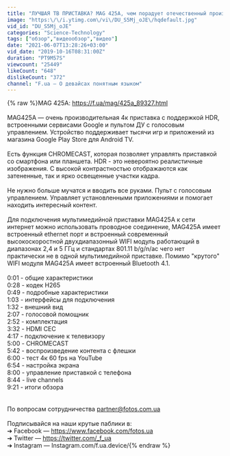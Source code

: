 ```yaml
---
title: "ЛУЧШАЯ ТВ ПРИСТАВКА? MAG 425A, чем порадует отечественный производитель?"
image: "https:\/\/i.ytimg.com\/vi\/DU_S5Mj_oJE\/hqdefault.jpg"
vid_id: "DU_S5Mj_oJE"
categories: "Science-Technology"
tags: ["обзор","видеообзор","видео"]
date: "2021-06-07T13:28:26+03:00"
vid_date: "2019-10-16T08:31:00Z"
duration: "PT9M57S"
viewcount: "25449"
likeCount: "648"
dislikeCount: "372"
channel: "F.ua — О девайсах понятным языком"
---
```

{% raw %}MAG 425A: <a rel="nofollow" target="blank" href="https://f.ua/mag/425a_89327.html">https://f.ua/mag/425a_89327.html</a><br /><br />MAG425A — очень производительная 4к приставка с поддержкой HDR, встроенными сервисами Google и пультом ДУ с голосовым управлением. Устройство поддерживает тысячи игр и приложений из магазина Google Play Store для Android TV.<br /><br />Есть функция CHROMECAST, которая позволяет управлять приставкой со смартфона или планшета. HDR - это невероятно реалистичные изображения. С высокой контрастностью отображаются как затененные, так и ярко освещенные участки кадра.<br /><br />Не нужно больше мучатся и вводить все руками. Пульт с голосовым управлением. Управляет установленными приложениями и помогает находить интересный контент.<br /><br />Для подключения мультимедийной приставки MAG425A к сети интернет можно использовать проводное соединение, MAG425A имеет встроенный ethernet порт и встроенный современный высокоскоростной двухдиапазонный WIFI модуль работающий в диапазонах 2,4 и 5 ГГц и стандартах 801.11 b/g/n/ac чего нет практически не в одной мультимедийной приставке. Помимо &quot;крутого&quot; WIFI модуля MAG425A имеет встроенный Bluetooth 4.1.<br /><br />0:01 - общие характеристики<br />0:28 - кодек H265<br />0:49 - подробные характеристики<br />1:03 - интерфейсы для подключения<br />1:32 - внешний вид<br />2:07 - голосовой помощник<br />2:52 - комплектация<br />3:32 - HDMI CEC<br />4:17 - подключение к телевизору<br />5:00 - CHROMECAST<br />5:42 - воспроизведение контента с флешки<br />6:00 - тест 4к 60 fps на YouTube<br />6:54 - настройка экрана<br />8:00 - управление приставкой с телефона<br />8:44 - live channels<br />9:21 - итоги обзора<br /><br /><br />По вопросам сотрудничества partner@fotos.com.ua <br /><br />Подписывайся на наши крутые паблики в:<br />➔ Facebook — <a rel="nofollow" target="blank" href="https://www.facebook.com/fotos.ua">https://www.facebook.com/fotos.ua</a><br />➔ Twitter — <a rel="nofollow" target="blank" href="https://twitter.com/_f_ua">https://twitter.com/_f_ua</a><br />➔ Instagram — Instagram.com/f.ua.device/{% endraw %}
